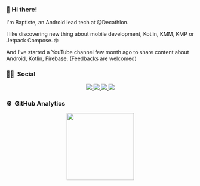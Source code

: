 ### 👋 Hi there!

<!--
**BapNesS/BapNesS** is a ✨ _special_ ✨ repository because its `README.md` (this file) appears on your GitHub profile.

Here are some ideas to get you started:

- 🔭 I’m currently working on ...
- 🌱 I’m currently learning ...
- 👯 I’m looking to collaborate on ...
- 🤔 I’m looking for help with ...
- 💬 Ask me about ...
- 📫 How to reach me: ...
- 😄 Pronouns: ...
- ⚡ Fun fact: ...
-->

<p>I'm Baptiste, an Android lead tech at @Decathlon.</p>
<p>I like discovering new thing about mobile development, Kotlin, KMM, KMP or Jetpack Compose. 🤓</p>
<p>And I've started a YouTube channel few month ago to share content about Android, Kotlin, Firebase. (Feedbacks are welcomed)</p>


### 🤝🏻 &nbsp;Social

<p align="center">
  <a href="https://www.youtube.com/channel/UC32LeqayCywA9DEHMxRWV1A">
    <img src="https://img.shields.io/youtube/channel/subscribers/UC32LeqayCywA9DEHMxRWV1A?label=YouTube&logo=youtube&style=for-the-badge&color=red" />
  </a>
  <a href="http://twitter.com/bapness">
    <img src="https://img.shields.io/twitter/follow/bapness?label=Twitter&logo=twitter&style=for-the-badge&color=blue" />
  </a>
  <a href="https://www.linkedin.com/in/baptiste-carlier/">
    <img src="https://img.shields.io/static/v1?label=LinkedIn&link=https://www.linkedin.com/in/baptiste-carlier/&style=for-the-badge&color=0a75ad&message=OK" />
  </a>
  <a href="https://dribbble.com/BapNesS">
    <img src="https://img.shields.io/static/v1?label=Dribbble&link=https://dribbble.com/BapNesS&style=for-the-badge&color=ea4c89&message=OK" />
  </a>
</p>


### ⚙️ &nbsp;GitHub Analytics

<p align="center">
<a href="https://github.com/DylanDelobel">
  <img height="180em" src="https://github-readme-stats-eight-theta.vercel.app/api?username=bapness&show_icons=true&theme=algolia&include_all_commits=true&count_private=true"/>
</a>
</p>
